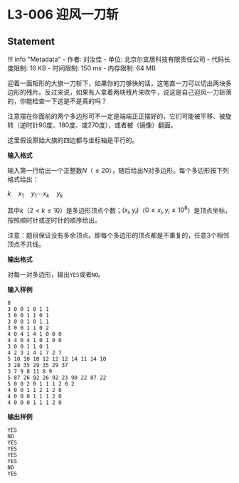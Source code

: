 
# L3-006 迎风一刀斩

## Statement

!!! info "Metadata"
    - 作者: 刘汝佳
    - 单位: 北京尔宜居科技有限责任公司
    - 代码长度限制: 16 KB
    - 时间限制: 150 ms
    - 内存限制: 64 MB

迎着一面矩形的大旗一刀斩下，如果你的刀够快的话，这笔直一刀可以切出两块多边形的残片。反过来说，如果有人拿着两块残片来吹牛，说这是自己迎风一刀斩落的，你能检查一下这是不是真的吗？

注意摆在你面前的两个多边形可不一定是端端正正摆好的，它们可能被平移、被旋转（逆时针90度、180度、或270度），或者被（镜像）翻面。

这里假设原始大旗的四边都与坐标轴是平行的。

**输入格式**

输入第一行给出一个正整数$N$（$\le 20$），随后给出$N$对多边形。每个多边形按下列格式给出：

$k\quad x_1\quad y_1\cdots x_k\quad y_k$

其中$k$（$2 < k \le 10$）是多边形顶点个数；$(x_i, y_i)$（$0 \le x_i, y_i \le 10^8$）是顶点坐标，按照顺时针或逆时针的顺序给出。

注意：题目保证没有多余顶点。即每个多边形的顶点都是不重复的，任意3个相邻顶点不共线。

**输出格式**

对每一对多边形，输出`YES`或者`NO`。

**输入样例**
```plaintext
8
3 0 0 1 0 1 1
3 0 0 1 1 0 1
3 0 0 1 0 1 1
3 0 0 1 1 0 2
4 0 4 1 4 1 0 0 0
4 4 0 4 1 0 1 0 0
3 0 0 1 1 0 1
4 2 3 1 4 1 7 2 7
5 10 10 10 12 12 12 14 11 14 10
3 28 35 29 35 29 37
3 7 9 8 11 8 9
5 87 26 92 26 92 23 90 22 87 22
5 0 0 2 0 1 1 1 2 0 2
4 0 0 1 1 2 1 2 0
4 0 0 0 1 1 1 2 0
4 0 0 0 1 1 1 2 0
```

**输出样例**
```plaintext
YES
NO
YES
YES
YES
YES
NO
YES
```
